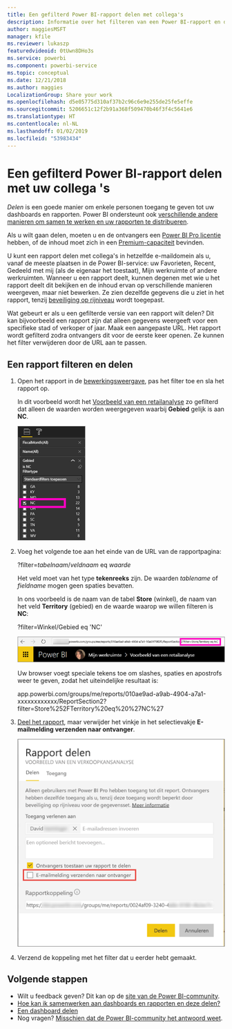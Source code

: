 ```yaml
---
title: Een gefilterd Power BI-rapport delen met collega's
description: Informatie over het filteren van een Power BI-rapport en dit delen met collega's binnen uw organisatie.
author: maggiesMSFT
manager: kfile
ms.reviewer: lukaszp
featuredvideoid: 0tUwn8DHo3s
ms.service: powerbi
ms.component: powerbi-service
ms.topic: conceptual
ms.date: 12/21/2018
ms.author: maggies
LocalizationGroup: Share your work
ms.openlocfilehash: d5e05775d310af37b2c96c6e9e255de25fe5effe
ms.sourcegitcommit: 5206651c12f2b91a368f509470b46f3f4c5641e6
ms.translationtype: HT
ms.contentlocale: nl-NL
ms.lasthandoff: 01/02/2019
ms.locfileid: "53983434"
---
```

# <a name="share-a-filtered-power-bi-report-with-your-coworkers"></a>Een gefilterd Power BI-rapport delen met uw collega 's
*Delen* is een goede manier om enkele personen toegang te geven tot uw dashboards en rapporten. Power BI ondersteunt ook [verschillende andere manieren om samen te werken en uw rapporten te distribueren](service-how-to-collaborate-distribute-dashboards-reports.md).

Als u wilt gaan delen, moeten u en de ontvangers een [Power BI Pro licentie](service-features-license-type.md) hebben, of de inhoud moet zich in een [Premium-capaciteit](service-premium.md) bevinden. 

U kunt een rapport delen met collega's in hetzelfde e-maildomein als u, vanaf de meeste plaatsen in de Power BI-service: uw Favorieten, Recent, Gedeeld met mij (als de eigenaar het toestaat), Mijn werkruimte of andere werkruimten. Wanneer u een rapport deelt, kunnen degenen met wie u het rapport deelt dit bekijken en de inhoud ervan op verschillende manieren weergeven, maar niet bewerken. Ze zien dezelfde gegevens die u ziet in het rapport, tenzij [beveiliging op rijniveau](service-admin-rls.md) wordt toegepast. 

Wat gebeurt er als u een gefilterde versie van een rapport wilt delen? Dit kan bijvoorbeeld een rapport zijn dat alleen gegevens weergeeft voor een specifieke stad of verkoper of jaar. Maak een aangepaste URL. Het rapport wordt gefilterd zodra ontvangers dit voor de eerste keer openen. Ze kunnen het filter verwijderen door de URL aan te passen.

## <a name="filter-and-share-a-report"></a>Een rapport filteren en delen

1. Open het rapport in de [bewerkingsweergave](consumer/end-user-reading-view.md), pas het filter toe en sla het rapport op.
   
   In dit voorbeeld wordt het [Voorbeeld van een retailanalyse](sample-tutorial-connect-to-the-samples.md) zo gefilterd dat alleen de waarden worden weergegeven waarbij **Gebied** gelijk is aan **NC**.
   
   ![Deelvenster Rapportfilter](media/service-share-reports/power-bi-filter-report2.png)
2. Voeg het volgende toe aan het einde van de URL van de rapportpagina:
   
   ?filter=*tabelnaam*/*veldnaam* eq *waarde*
   
    Het veld moet van het type **tekenreeks** zijn. De waarden *tablename* of *fieldname* mogen geen spaties bevatten.
   
   In ons voorbeeld is de naam van de tabel **Store** (winkel), de naam van het veld **Territory** (gebied) en de waarde waarop we willen filteren is **NC**:
   
    ?filter=Winkel/Gebied eq 'NC'
   
   ![Gefilterde rapport-URL](media/service-share-reports/power-bi-filter-url3.png)
   
   Uw browser voegt speciale tekens toe om slashes, spaties en apostrofs weer te geven, zodat het uiteindelijke resultaat is:
   
   app.powerbi.com/groups/me/reports/010ae9ad-a9ab-4904-a7a1-xxxxxxxxxxxx/ReportSection2?filter=Store%252FTerritory%20eq%20%27NC%27

3. [Deel het rapport](service-share-dashboards.md), maar verwijder het vinkje in het selectievakje **E-mailmelding verzenden naar ontvanger**. 

    ![Het dialoogvenster Rapport delen](media/service-share-reports/power-bi-share-report-dialog.png)

4. Verzend de koppeling met het filter dat u eerder hebt gemaakt.

## <a name="next-steps"></a>Volgende stappen
* Wilt u feedback geven? Dit kan op de [site van de Power BI-community](https://community.powerbi.com/).
* [Hoe kan ik samenwerken aan dashboards en rapporten en deze delen?](service-how-to-collaborate-distribute-dashboards-reports.md)
* [Een dashboard delen](service-share-dashboards.md)
* Nog vragen? [Misschien dat de Power BI-community het antwoord weet](http://community.powerbi.com/).

